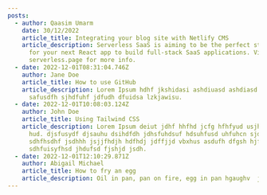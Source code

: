 ```yaml
---
posts:
  - author: Qaasim Umarm
    date: 30/12/2022
    article_title: Integrating your blog site with Netlify CMS
    article_description: Serverless SaaS is aiming to be the perfect starting point
      for your next React app to build full-stack SaaS applications. Visit
      serverless.page for more info.
  - date: 2022-12-01T08:31:04.746Z
    author: Jane Doe
    article_title: How to use GitHub
    article_description: L﻿orem Ipsum hdhf jkshidasi ashdiuasd ashdiasd sjkdhasias
      safusdfh sjhdfuhf jdfudh dfuidsa lzkjawisu.
  - date: 2022-12-01T10:08:03.124Z
    author: John Doe
    article_title: Using Tailwind CSS
    article_description: L﻿orem Ipsum deiut jdhf hhfhd jcfg hfhfyud usjhs hfhjjdu
      hud. djsfusydf djsauhu dsihdfdh jdhsfuhdsuf hdsuhfusd uhfuhcn sjdhfuhsdfh
      sdhfhsdhf jsdhhh jsjjfhdjh hdfhdj jdffjjd vbxhus asdufh dfgsh hjfhhnh
      sdhfuisyfhsd jhdufsd fjshjd jsdh.
  - date: 2022-12-01T12:10:29.871Z
    author: Abigail Michael
    article_title: How to fry an egg
    article_description: Oil in pan, pan on fire, egg in pan hgaughv  jhhgvb
---
```


